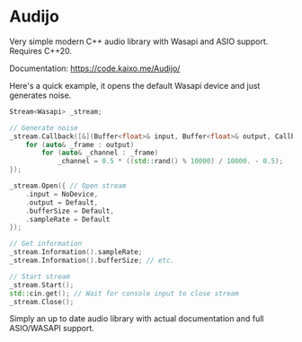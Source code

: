 # Audijo
Very simple modern C++ audio library with Wasapi and ASIO support. Requires C++20.

Documentation: https://code.kaixo.me/Audijo/

Here's a quick example, it opens the default Wasapi device and just generates noise.
```cpp
Stream<Wasapi> _stream;

// Generate noise
_stream.Callback([&](Buffer<float>& input, Buffer<float>& output, CallbackInfo info) {   
    for (auto& _frame : output)
        for (auto& _channel : _frame)
            _channel = 0.5 * ((std::rand() % 10000) / 10000. - 0.5);
});

_stream.Open({ // Open stream
    .input = NoDevice,
    .output = Default,
    .bufferSize = Default, 
    .sampleRate = Default 
});

// Get information
_stream.Information().sampleRate;
_stream.Information().bufferSize; // etc.

// Start stream
_stream.Start();
std::cin.get(); // Wait for console input to close stream
_stream.Close();
```

Simply an up to date audio library with actual documentation and full ASIO/WASAPI support.
